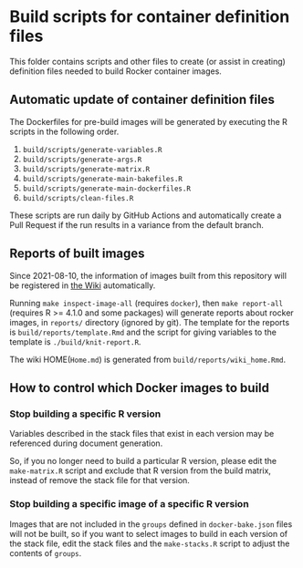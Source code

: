 # Build scripts for container definition files

This folder contains scripts and other files to create (or assist in creating) definition files needed to build Rocker
container images.

## Automatic update of container definition files

The Dockerfiles for pre-build images will be generated by executing the R scripts in the following order.

1. `build/scripts/generate-variables.R`
2. `build/scripts/generate-args.R`
3. `build/scripts/generate-matrix.R`
4. `build/scripts/generate-main-bakefiles.R`
5. `build/scripts/generate-main-dockerfiles.R`
6. `build/scripts/clean-files.R`

These scripts are run daily by GitHub Actions and automatically create a Pull Request if the run results in a variance
from the default branch.

## Reports of built images

Since 2021-08-10, the information of images built from this repository will be registered in [the Wiki](https://github.com/rocker-org/rocker-versioned2/wiki) automatically.

Running `make inspect-image-all` (requires `docker`), then `make report-all` (requires R >= 4.1.0 and some packages) will generate reports about rocker images, in `reports/` directory (ignored by git). The template for the reports is `build/reports/template.Rmd` and the script for giving variables to the template is `./build/knit-report.R`.

The wiki HOME(`Home.md`) is generated from `build/reports/wiki_home.Rmd`.

## How to control which Docker images to build

### Stop building a specific R version

Variables described in the stack files that exist in each version may be referenced during document generation.

So, if you no longer need to build a particular R version, please edit the `make-matrix.R` script and exclude that R version from the build matrix, instead of remove the stack file for that version.

### Stop building a specific image of a specific R version

Images that are not included in the `groups` defined in `docker-bake.json` files will not be built, so if you want to select images to build in each version of the stack file, edit the stack files and the `make-stacks.R` script to adjust the contents of `groups`.
